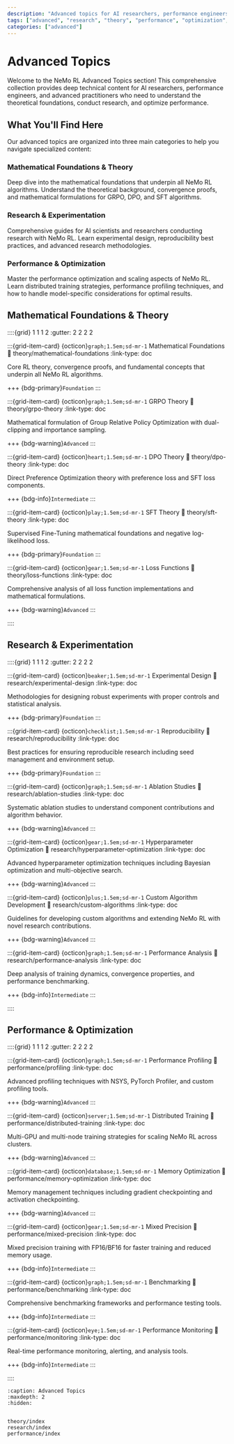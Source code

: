 ```yaml
---
description: "Advanced topics for AI researchers, performance engineers, and advanced practitioners including mathematical foundations, research methodologies, and optimization techniques."
tags: ["advanced", "research", "theory", "performance", "optimization", "mathematics"]
categories: ["advanced"]
---
```


# Advanced Topics

Welcome to the NeMo RL Advanced Topics section! This comprehensive collection provides deep technical content for AI researchers, performance engineers, and advanced practitioners who need to understand the theoretical foundations, conduct research, and optimize performance.

## What You'll Find Here

Our advanced topics are organized into three main categories to help you navigate specialized content:

### **Mathematical Foundations & Theory**
Deep dive into the mathematical foundations that underpin all NeMo RL algorithms. Understand the theoretical background, convergence proofs, and mathematical formulations for GRPO, DPO, and SFT algorithms.

### **Research & Experimentation**
Comprehensive guides for AI scientists and researchers conducting research with NeMo RL. Learn experimental design, reproducibility best practices, and advanced research methodologies.

### **Performance & Optimization**
Master the performance optimization and scaling aspects of NeMo RL. Learn distributed training strategies, performance profiling techniques, and how to handle model-specific considerations for optimal results.

## Mathematical Foundations & Theory

::::{grid} 1 1 1 2
:gutter: 2 2 2 2

:::{grid-item-card} {octicon}`graph;1.5em;sd-mr-1` Mathematical Foundations
:link: theory/mathematical-foundations
:link-type: doc

Core RL theory, convergence proofs, and fundamental concepts that underpin all NeMo RL algorithms.

+++
{bdg-primary}`Foundation`
:::

:::{grid-item-card} {octicon}`graph;1.5em;sd-mr-1` GRPO Theory
:link: theory/grpo-theory
:link-type: doc

Mathematical formulation of Group Relative Policy Optimization with dual-clipping and importance sampling.

+++
{bdg-warning}`Advanced`
:::

:::{grid-item-card} {octicon}`heart;1.5em;sd-mr-1` DPO Theory
:link: theory/dpo-theory
:link-type: doc

Direct Preference Optimization theory with preference loss and SFT loss components.

+++
{bdg-info}`Intermediate`
:::

:::{grid-item-card} {octicon}`play;1.5em;sd-mr-1` SFT Theory
:link: theory/sft-theory
:link-type: doc

Supervised Fine-Tuning mathematical foundations and negative log-likelihood loss.

+++
{bdg-primary}`Foundation`
:::

:::{grid-item-card} {octicon}`gear;1.5em;sd-mr-1` Loss Functions
:link: theory/loss-functions
:link-type: doc

Comprehensive analysis of all loss function implementations and mathematical formulations.

+++
{bdg-warning}`Advanced`
:::

::::

## Research & Experimentation

::::{grid} 1 1 1 2
:gutter: 2 2 2 2

:::{grid-item-card} {octicon}`beaker;1.5em;sd-mr-1` Experimental Design
:link: research/experimental-design
:link-type: doc

Methodologies for designing robust experiments with proper controls and statistical analysis.

+++
{bdg-primary}`Foundation`
:::

:::{grid-item-card} {octicon}`checklist;1.5em;sd-mr-1` Reproducibility
:link: research/reproducibility
:link-type: doc

Best practices for ensuring reproducible research including seed management and environment setup.

+++
{bdg-primary}`Foundation`
:::

:::{grid-item-card} {octicon}`graph;1.5em;sd-mr-1` Ablation Studies
:link: research/ablation-studies
:link-type: doc

Systematic ablation studies to understand component contributions and algorithm behavior.

+++
{bdg-warning}`Advanced`
:::

:::{grid-item-card} {octicon}`gear;1.5em;sd-mr-1` Hyperparameter Optimization
:link: research/hyperparameter-optimization
:link-type: doc

Advanced hyperparameter optimization techniques including Bayesian optimization and multi-objective search.

+++
{bdg-warning}`Advanced`
:::

:::{grid-item-card} {octicon}`plus;1.5em;sd-mr-1` Custom Algorithm Development
:link: research/custom-algorithms
:link-type: doc

Guidelines for developing custom algorithms and extending NeMo RL with novel research contributions.

+++
{bdg-warning}`Advanced`
:::

:::{grid-item-card} {octicon}`graph;1.5em;sd-mr-1` Performance Analysis
:link: research/performance-analysis
:link-type: doc

Deep analysis of training dynamics, convergence properties, and performance benchmarking.

+++
{bdg-info}`Intermediate`
:::

::::

## Performance & Optimization

::::{grid} 1 1 1 2
:gutter: 2 2 2 2

:::{grid-item-card} {octicon}`graph;1.5em;sd-mr-1` Performance Profiling
:link: performance/profiling
:link-type: doc

Advanced profiling techniques with NSYS, PyTorch Profiler, and custom profiling tools.

+++
{bdg-warning}`Advanced`
:::

:::{grid-item-card} {octicon}`server;1.5em;sd-mr-1` Distributed Training
:link: performance/distributed-training
:link-type: doc

Multi-GPU and multi-node training strategies for scaling NeMo RL across clusters.

+++
{bdg-warning}`Advanced`
:::

:::{grid-item-card} {octicon}`database;1.5em;sd-mr-1` Memory Optimization
:link: performance/memory-optimization
:link-type: doc

Memory management techniques including gradient checkpointing and activation checkpointing.

+++
{bdg-warning}`Advanced`
:::

:::{grid-item-card} {octicon}`gear;1.5em;sd-mr-1` Mixed Precision
:link: performance/mixed-precision
:link-type: doc

Mixed precision training with FP16/BF16 for faster training and reduced memory usage.

+++
{bdg-info}`Intermediate`
:::

:::{grid-item-card} {octicon}`graph;1.5em;sd-mr-1` Benchmarking
:link: performance/benchmarking
:link-type: doc

Comprehensive benchmarking frameworks and performance testing tools.

+++
{bdg-info}`Intermediate`
:::

:::{grid-item-card} {octicon}`eye;1.5em;sd-mr-1` Performance Monitoring
:link: performance/monitoring
:link-type: doc

Real-time performance monitoring, alerting, and analysis tools.

+++
{bdg-info}`Intermediate`
:::

::::

```{toctree}
:caption: Advanced Topics
:maxdepth: 2
:hidden:


theory/index
research/index
performance/index
```

